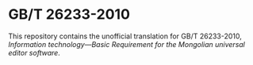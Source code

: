 # GB/T 26233-2010

This repository contains the unofficial translation for GB/T 26233-2010, *Information technology—Basic Requirement for the Mongolian universal editor software*.